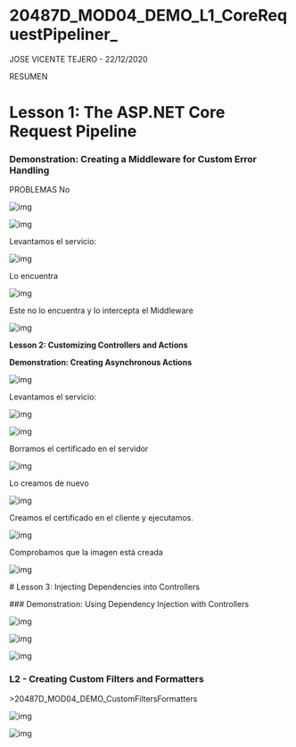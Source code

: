 # 20487D_MOD04_DEMO_L1_CoreRequestPipeliner_

JOSE VICENTE TEJERO - 22/12/2020

RESUMEN
# Lesson 1: The ASP.NET Core Request Pipeline

### Demonstration: Creating a Middleware for Custom Error Handling

PROBLEMAS
No
 

 

 

![img](clip_image002.png)

 

![img](clip_image004.png)

 

 

Levantamos el servicio:

 

![img](clip_image006.png)

Lo encuentra

![img](clip_image008.png)

Este no lo encuentra y lo intercepta el Middleware

![img](clip_image010.png)

**Lesson 2: Customizing Controllers and Actions**

**Demonstration: Creating Asynchronous Actions**

 

![img](clip_image012.png)

Levantamos el servicio:

![img](clip_image014.png)

 

![img](clip_image016.png)

 

Borramos el certificado en el servidor

![img](clip_image018.png)

 

Lo creamos de nuevo

![img](clip_image020.png)

 

 

Creamos el certificado en el cliente y ejecutamos.

![img](clip_image022.png)

 

Comprobamos que la imagen está creada

![img](clip_image023.png)

 

\# Lesson 3: Injecting Dependencies into Controllers

 

\### Demonstration: Using Dependency Injection with Controllers

 

![img](clip_image025.png)

![img](clip_image027.png)

 

 

![img](clip_image029.png)

 

### L2 - Creating Custom Filters and Formatters

 

\>20487D_MOD04_DEMO_CustomFiltersFormatters

 

![img](clip_image031.png)

 

 

 

![img](clip_image033.png)
